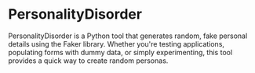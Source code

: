 # PersonalityDisorder
PersonalityDisorder is a Python tool that generates random, fake personal details using the Faker library. Whether you're testing applications, populating forms with dummy data, or simply experimenting, this tool provides a quick way to create random personas.
